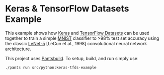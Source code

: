 # Keras & TensorFlow Datasets Example

This example shows how [Keras](https://keras.io/) and [TensorFlow Datasets](https://github.com/tensorflow/datasets) can be used together to train a simple [MNIST](http://yann.lecun.com/exdb/mnist/) classifier to >98% test set accuracy using the classic [LeNet-5](http://yann.lecun.com/exdb/lenet/) [LeCun et al., 1998] convolutional neural network architecture.

This project uses [Pantsbuild](https://www.pantsbuild.org/). To setup, build, and run simply use:

```bash
./pants run src/python:keras-tfds-example
```
